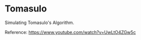 # Tomasulo
Simulating Tomasulo's Algorithm.

Reference:
https://www.youtube.com/watch?v=UwLtO4ZGw5c

